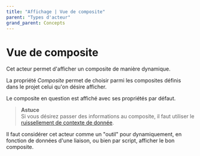 ```yaml
---
title: "Affichage | Vue de composite"
parent: "Types d'acteur"
grand_parent: Concepts
---
```



# Vue de composite

Cet acteur permet d'afficher un composite de manière dynamique.

La propriété *Composite* permet de choisir parmi les composites définis dans le projet celui qu'on désire afficher.

Le composite en question est affiché avec ses propriétés par défaut.

> **Astuce**<br>
> Si vous désirez passer des informations au composite, il faut utiliser le [ruissellement de contexte de donnée](../context.md).

Il faut considérer cet acteur comme un "outil" pour dynamiquement, en fonction de données d'une liaison, ou bien par script, afficher le bon composite.
